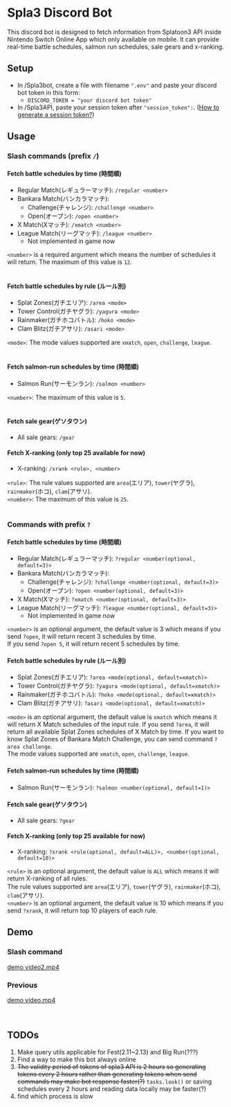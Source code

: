 # Spla3 Discord Bot
This discord bot is designed to fetch information from Splatoon3 API inside Nintendo Switch Online App which only 
available on mobile. It can provide real-time battle schedules, salmon run schedules, sale gears and x-ranking.

## Setup
- In /Spla3bot, create a file with filename `".env"` and paste your discord bot token in this form:
  - `DISCORD_TOKEN = "your discord bot token"`
- In /Spla3API, paste your session token after `"session_token":`. 
([How to generate a session token?](https://github.com/pistachiochoco/NSO-API-for-Spla3#2-get-a-session-token))


## Usage 
### Slash commands (prefix `/`)
#### Fetch battle schedules by time (時間順)
- Regular Match(レギュラーマッチ): `/regular <number>`
- Bankara Match(バンカラマッチ):
  - Challenge(チャレンジ): `/challenge <number>`
  - Open(オープン): `/open <number>`
- X Match(Xマッチ): `/xmatch <number>`
- League Match(リーグマッチ): `/league <number>`
  - Not implemented in game now

`<number>` is a required argument which means the number of schedules it will return. The maximum of this value is `12`.
<br><br>

#### Fetch battle schedules by rule (ルール別)
- Splat Zones(ガチエリア): `/area <mode>`
- Tower Control(ガチヤグラ): `/yagura <mode>`
- Rainmaker(ガチホコバトル): `/hoko <mode>`
- Clam Blitz(ガチアサリ): `/asari <mode>`

`<mode>`: The mode values supported are `xmatch`, `open`, `challenge`, `league`.<br><br>

#### Fetch salmon-run schedules by time (時間順)
- Salmon Run(サーモンラン): `/salmon <number>`

`<number>`: The maximum of this value is `5`.
<br><br>

#### Fetch sale gear(ゲソタウン)
- All sale gears: `/gear`

#### Fetch X-ranking (only top 25 available for now)
- X-ranking: `/xrank <rule>, <number>`

`<rule>`: The rule values supported are `area`(エリア), `tower`(ヤグラ), `rainmaker`(ホコ), `clam`(アサリ).<br>
`<number>`: The maximum of this value is `25`.
<br><br>

### Commands with prefix `?`
#### Fetch battle schedules by time (時間順)
- Regular Match(レギュラーマッチ): `?regular <number(optional, default=3)>`
- Bankara Match(バンカラマッチ):
  - Challenge(チャレンジ): `?challenge <number(optional, default=3)>`
  - Open(オープン): `?open <number(optional, default=3)>`
- X Match(Xマッチ): `?xmatch <number(optional, default=3)>`
- League Match(リーグマッチ): `?league <number(optional, default=3)>`
  - Not implemented in game now

`<number>` is an optional argument, the default value is 3 which means if you send `?open`, it will return recent 3 
schedules by time.<br> If you send  `?open 5`, it will return recent 5 schedules by time.<br>

#### Fetch battle schedules by rule (ルール別)
- Splat Zones(ガチエリア): `?area <mode(optional, default=xmatch)>`
- Tower Control(ガチヤグラ): `?yagura <mode(optional, default=xmatch)>`
- Rainmaker(ガチホコバトル): `?hoko <mode(optional, default=xmatch)>`
- Clam Blitz(ガチアサリ): `?asari <mode(optional, default=xmatch)>`

`<mode>` is an optional argument, the default value is `xmatch` which means it will return X Match schedules of the 
input rule. If you send `?area`, it will return all available Splat Zones schedules of X Match by time. If you want to
know Splat Zones of Bankara Match Challenge, you can send command `?area challenge`. <br>
The mode values supported are `xmatch`, `open`, `challenge`, `league`.<br>

#### Fetch salmon-run schedules by time (時間順)
- Salmon Run(サーモンラン): `?salmon <number(optional, default=1)>`

#### Fetch sale gear(ゲソタウン)
- All sale gears: `?gear`

#### Fetch X-ranking (only top 25 available for now)
- X-ranking: `?xrank <rule(optional, default=ALL)>, <number(optional, default=10)>`

`<rule>` is an optional argument, the default value is `ALL` which means it will return X-ranking of all rules. <br>
The rule values supported are `area`(エリア), `tower`(ヤグラ), `rainmaker`(ホコ), `clam`(アサリ).<br>
`<number>` is an optional argument, the default value is 10 which means if you send `?xrank`, it will return top 10 
players of each rule.



## Demo
### Slash command
[demo video2.mp4](https://user-images.githubusercontent.com/85484153/216753490-572b4239-5e8e-4463-8741-0cc63be143b5.mp4)

### Previous
[demo video.mp4](https://user-images.githubusercontent.com/85484153/214571258-cee6e87e-a4c0-4b99-ba22-f289a5119315.mp4)

<br>

## TODOs
1. Make query utils applicable for Fest(2.11~2.13) and Big Run(???)
2. Find a way to make this bot always online
3. ~~The validity period of tokens of spla3 API is 2 hours so generating tokens every 2 hours rather than generating 
tokens when send commands may make bot response faster(?)~~ `tasks.look()`
or saving schedules every 2 hours and reading data locally may be faster(?)
4. find which process is slow

